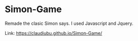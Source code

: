 # Simon-Game

Remade the clasic Simon says.
I used Javascript and Jquery.

Link: https://claudiubu.github.io/Simon-Game/

